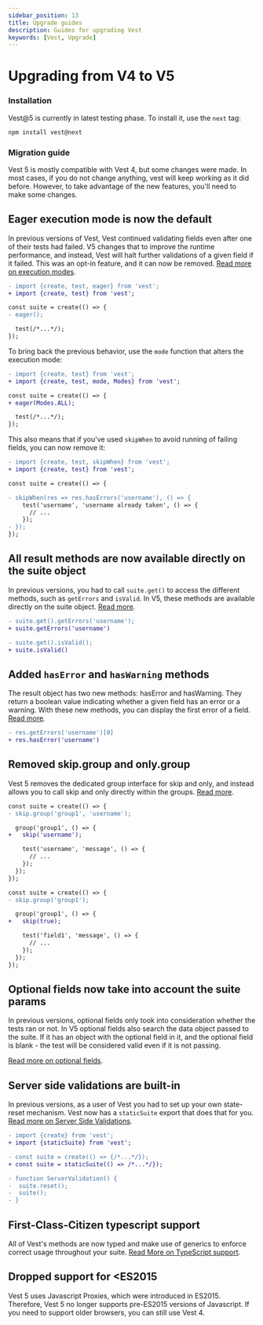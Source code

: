 ```yaml
---
sidebar_position: 13
title: Upgrade guides
description: Guides for upgrading Vest
keywords: [Vest, Upgrade]
---
```


# Upgrading from V4 to V5

### Installation

Vest@5 is currently in latest testing phase. To install it, use the `next` tag:

```bash
npm install vest@next
```

### Migration guide

Vest 5 is mostly compatible with Vest 4, but some changes were made. In most cases, if you do not change anything, vest will keep working as it did before. However, to take advantage of the new features, you'll need to make some changes.

## Eager execution mode is now the default

In previous versions of Vest, Vest continued validating fields even after one of their tests had failed. V5 changes that to improve the runtime performance, and instead, Vest will halt further validations of a given field if it failed. This was an opt-in feature, and it can now be removed. [Read more on execution modes](./writing_your_suite/execution_modes.md).

```diff
- import {create, test, eager} from 'vest';
+ import {create, test} from 'vest';

const suite = create(() => {
- eager();

  test(/*...*/);
});
```

To bring back the previous behavior, use the `mode` function that alters the execution mode:

```diff
- import {create, test} from 'vest';
+ import {create, test, mode, Modes} from 'vest';

const suite = create(() => {
+ eager(Modes.ALL);

  test(/*...*/);
});
```

This also means that if you've used `skipWhen` to avoid running of failing fields, you can now remove it:

```diff
- import {create, test, skipWhen} from 'vest';
+ import {create, test} from 'vest';

const suite = create(() => {

- skipWhen(res => res.hasErrors('username'), () => {
    test('username', 'username already taken', () => {
      // ...
    });
- });
});
```

## All result methods are now available directly on the suite object

In previous versions, you had to call `suite.get()` to access the different methods, such as `getErrors` and `isValid`. In V5, these methods are available directly on the suite object. [Read more](./writing_your_suite/accessing_the_result.md).

```diff
- suite.get().getErrors('username');
+ suite.getErrors('username')

- suite.get().isValid();
+ suite.isValid()
```

## Added `hasError` and `hasWarning` methods

The result object has two new methods: hasError and hasWarning. They return a boolean value indicating whether a given field has an error or a warning. With these new methods, you can display the first error of a field. [Read more](./writing_your_suite/accessing_the_result.md).

```diff
- res.getErrors('username')[0]
+ res.hasError('username')
```

## Removed skip.group and only.group

Vest 5 removes the dedicated group interface for skip and only, and instead allows you to call skip and only directly within the groups. [Read more](./writing_your_suite/including_and_excluding/skip_and_only.md).

```diff
const suite = create(() => {
- skip.group('group1', 'username');

  group('group1', () => {
+   skip('username');

    test('username', 'message', () => {
      // ...
    });
  });
});
```

```diff
const suite = create(() => {
- skip.group('group1');

  group('group1', () => {
+   skip(true);

    test('field1', 'message', () => {
      // ...
    });
  });
});
```

## Optional fields now take into account the suite params

In previous versions, optional fields only took into consideration whether the tests ran or not. In V5 optional fields also search the data object passed to the suite. If it has an object with the optional field in it, and the optional field is blank - the test will be considered valid even if it is not passing.

[Read more on optional fields](./writing_your_suite/optional_fields.md).

## Server side validations are built-in

In previous versions, as a user of Vest you had to set up your own state-reset mechanism. Vest now has a `staticSuite` export that does that for you. [Read more on Server Side Validations](./server_side_validations.md).

```diff
- import {create} from 'vest';
+ import {staticSuite} from 'vest';

- const suite = create(() => {/*...*/});
+ const suite = staticSuite(() => /*...*/});

- function ServerValidation() {
-  suite.reset();
-  suite();
- }
```

## First-Class-Citizen typescript support

All of Vest's methods are now typed and make use of generics to enforce correct usage throughout your suite. [Read More on TypeScript support](./typescript_support.md).

## Dropped support for <ES2015

Vest 5 uses Javascript Proxies, which were introduced in ES2015. Therefore, Vest 5 no longer supports pre-ES2015 versions of Javascript. If you need to support older browsers, you can still use Vest 4.
